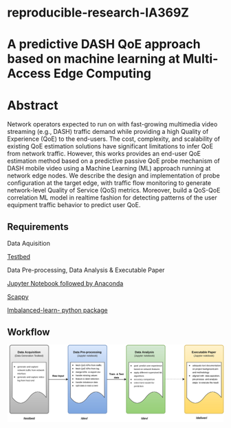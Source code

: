 # reproducible-research-IA369Z

# A predictive DASH QoE approach based on machine learning at Multi-Access Edge Computing 
# Abstract
Network operators expected to run on with fast-growing multimedia video streaming (e.g., DASH) traffic demand while providing a high Quality of Experience (QoE) to the end-users. The cost, complexity, and scalability of existing QoE estimation solutions have significant limitations to infer QoE from network traffic. However, this works provides an end-user QoE estimation method based on a predictive passive QoE probe mechanism of DASH mobile video using a Machine Learning (ML) approach running at network edge nodes. We describe the design and implementation of probe configuration at the target edge, with traffic flow monitoring to generate network-level Quality of Service (QoS) metrics. Moreover, build a QoS-QoE correlation ML model in realtime fashion for detecting patterns of the user equipment traffic behavior to predict user QoE.
## Requirements
Data Aquisition

[Testbed](https://github.com/sajibtariq/reproducible-research-IA369Z/tree/master/testbed)

Data Pre-processing, Data Analysis & Executable Paper

[Jupyter Notebook followed by Anaconda](https://docs.anaconda.com/anaconda/install/)

[Scappy](https://anaconda.org/conda-forge/scapy)

[Imbalanced-learn- python package](https://anaconda.org/conda-forge/imbalanced-learn)


## Workflow
![alt text](https://github.com/sajibtariq/reproducible-research-IA369Z/blob/master/figures/Project%20workflow.jpg?raw=true)

